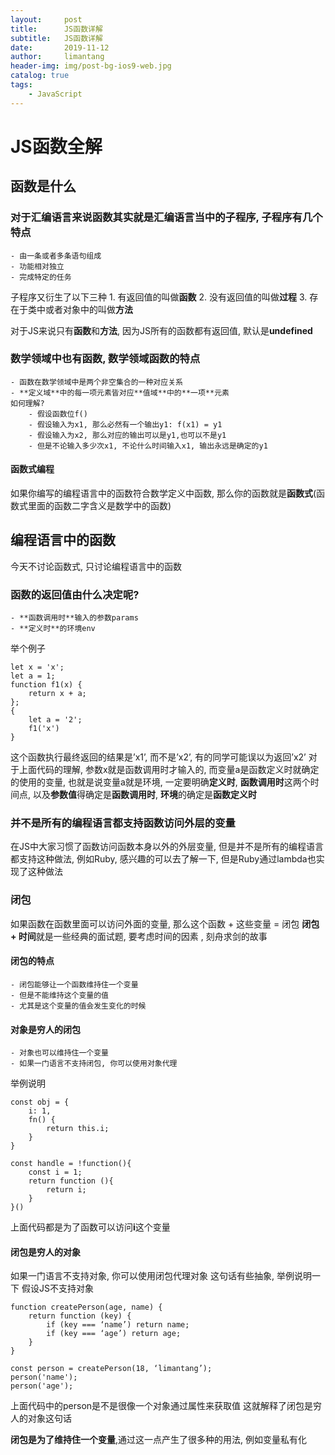 ```yaml
---
layout:     post
title:      JS函数详解
subtitle:   JS函数详解
date:       2019-11-12
author:     limantang
header-img: img/post-bg-ios9-web.jpg
catalog: true
tags:
    - JavaScript
---
```


# JS函数全解
## 函数是什么
### 对于汇编语言来说函数其实就是汇编语言当中的子程序, 子程序有几个特点
	- 由一条或者多条语句组成
	- 功能相对独立
	- 完成特定的任务
子程序又衍生了以下三种
	1. 有返回值的叫做**函数**
	2. 没有返回值的叫做**过程**
	3. 存在于类中或者对象中的叫做**方法**

对于JS来说只有**函数**和**方法**, 因为JS所有的函数都有返回值, 默认是**undefined**

### 数学领域中也有函数, 数学领域函数的特点
	- 函数在数学领域中是两个非空集合的一种对应关系
	- **定义域**中的每一项元素皆对应**值域**中的**一项**元素
	如何理解?
		- 假设函数位f()
		- 假设输入为x1, 那么必然有一个输出y1: f(x1) = y1
		- 假设输入为x2, 那么对应的输出可以是y1,也可以不是y1
		- 但是不论输入多少次x1, 不论什么时间输入x1, 输出永远是确定的y1
#### 函数式编程
如果你编写的编程语言中的函数符合数学定义中函数, 那么你的函数就是**函数式**(函数式里面的函数二字含义是数学中的函数)
## 编程语言中的函数
今天不讨论函数式, 只讨论编程语言中的函数
### 函数的返回值由什么决定呢?
	- **函数调用时**输入的参数params
	- **定义时**的环境env
举个例子
```
let x = 'x';
let a = 1;
function f1(x) {
	return x + a;
};
{
	let a = '2';
	f1('x')
}
```
这个函数执行最终返回的结果是’x1’, 而不是’x2’, 有的同学可能误以为返回’x2’
对于上面代码的理解, 参数x就是函数调用时才输入的, 而变量a是函数定义时就确定的使用的变量, 也就是说变量a就是环境, 一定要明确**定义时**, **函数调用时**这两个时间点, 以及**参数值**得确定是**函数调用时**, **环境**的确定是**函数定义时**
### 并不是所有的编程语言都支持函数访问外层的变量
在JS中大家习惯了函数访问函数本身以外的外层变量, 但是并不是所有的编程语言都支持这种做法, 例如Ruby, 感兴趣的可以去了解一下, 但是Ruby通过lambda也实现了这种做法
### 闭包
如果函数在函数里面可以访问外面的变量, 那么这个函数 + 这些变量 = 闭包
**闭包 + 时间**就是一些经典的面试题, 要考虑时间的因素 , 刻舟求剑的故事

#### 闭包的特点
	- 闭包能够让一个函数维持住一个变量
	- 但是不能维持这个变量的值
	- 尤其是这个变量的值会发生变化的时候
#### 对象是穷人的闭包
	- 对象也可以维持住一个变量
	- 如果一门语言不支持闭包, 你可以使用对象代理
举例说明
```
const obj = {
	i: 1,
	fn() {
		return this.i;
	}
}

const handle = !function(){
	const i = 1;
	return function (){
		return i;
	}
}()
```
上面代码都是为了函数可以访问**i**这个变量
#### 闭包是穷人的对象
如果一门语言不支持对象, 你可以使用闭包代理对象
这句话有些抽象, 举例说明一下
假设JS不支持对象
```
function createPerson(age, name) {
	return function (key) {
		if (key === ‘name’) return name;
		if (key === ‘age’) return age;
	}
}

const person = createPerson(18, ‘limantang’);
person('name');
person('age');
```
上面代码中的person是不是很像一个对象通过属性来获取值
这就解释了闭包是穷人的对象这句话

**闭包是为了维持住一个变量**,通过这一点产生了很多种的用法, 例如变量私有化




